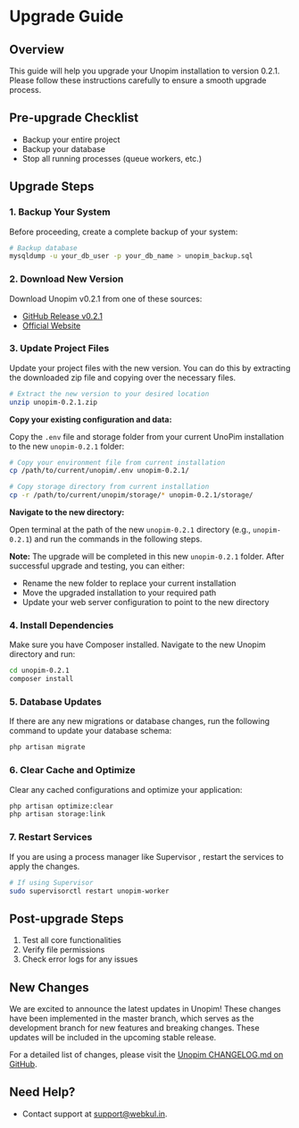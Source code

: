 # Upgrade Guide



## Overview
This guide will help you upgrade your Unopim installation to version 0.2.1. Please follow these instructions carefully to ensure a smooth upgrade process.

## Pre-upgrade Checklist
-  Backup your entire project
-  Backup your database
-  Stop all running processes (queue workers, etc.)

## Upgrade Steps

### 1. Backup Your System
Before proceeding, create a complete backup of your system:

```bash
# Backup database
mysqldump -u your_db_user -p your_db_name > unopim_backup.sql
```

### 2. Download New Version
Download Unopim v0.2.1 from one of these sources:
- [GitHub Release v0.2.1](https://github.com/unopim/unopim/archive/refs/tags/v0.2.1.zip)
- [Official Website](https://unopim.com/download)

### 3. Update Project Files

Update your project files with the new version. You can do this by extracting the downloaded zip file and copying over the necessary files.

```bash
# Extract the new version to your desired location
unzip unopim-0.2.1.zip
```

**Copy your existing configuration and data:**

Copy the `.env` file and storage folder from your current UnoPim installation to the new `unopim-0.2.1` folder:

```bash
# Copy your environment file from current installation
cp /path/to/current/unopim/.env unopim-0.2.1/

# Copy storage directory from current installation
cp -r /path/to/current/unopim/storage/* unopim-0.2.1/storage/
```

**Navigate to the new directory:**

Open terminal at the path of the new `unopim-0.2.1` directory (e.g., `unopim-0.2.1`) and run the commands in the following steps.

**Note:** The upgrade will be completed in this new `unopim-0.2.1` folder. After successful upgrade and testing, you can either:
- Rename the new folder to replace your current installation
- Move the upgraded installation to your required path
- Update your web server configuration to point to the new directory

### 4. Install Dependencies
Make sure you have Composer installed. Navigate to the new Unopim directory and run:
```bash
cd unopim-0.2.1
composer install
```

### 5. Database Updates
If there are any new migrations or database changes, run the following command to update your database schema:
```bash
php artisan migrate
```

### 6. Clear Cache and Optimize
Clear any cached configurations and optimize your application:
```bash
php artisan optimize:clear
php artisan storage:link
```

### 7. Restart Services
If you are using a process manager like Supervisor , restart the services to apply the changes.
```bash
# If using Supervisor
sudo supervisorctl restart unopim-worker
```

## Post-upgrade Steps
1. Test all core functionalities
2. Verify file permissions
3. Check error logs for any issues

## New Changes
We are excited to announce the latest updates in Unopim! These changes have been implemented in the master branch, which serves as the development branch for new features and breaking changes. These updates will be included in the upcoming stable release.

For a detailed list of changes, please visit the [Unopim CHANGELOG.md on GitHub](https://github.com/unopim/unopim/blob/master/Changelog.md).


## Need Help?

- Contact support at [support@webkul.in](mailto:support@webkul.in).